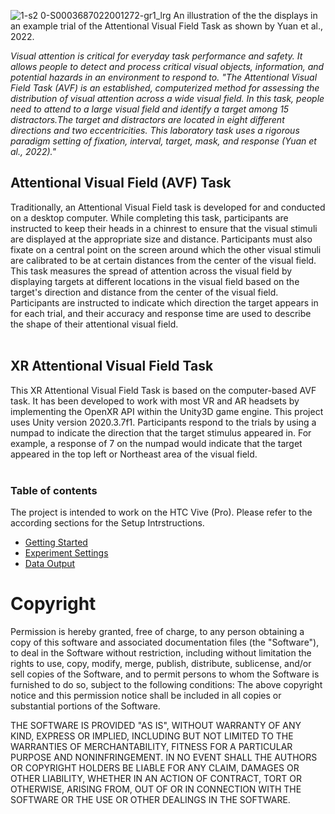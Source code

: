 ![1-s2 0-S0003687022001272-gr1_lrg](https://user-images.githubusercontent.com/105318271/193877517-d1339ffb-e356-497a-8121-3ec1c17871a9.jpg) An illustration of the the displays in an example trial of the Attentional Visual Field Task as shown by Yuan et al., 2022. 

<i>Visual attention is critical for everyday task performance and safety. It allows people to detect and process critical visual objects, information, and potential hazards in an environment to respond to. "The Attentional Visual Field Task (AVF) is an established, computerized method for assessing the distribution of visual attention across a wide visual field. In this task, people need to attend to a large visual field and identify a target among 15 distractors.The target and distractors are located in eight different directions and two eccentricities. This laboratory task uses a rigorous paradigm setting of fixation, interval, target, mask, and response (Yuan et al., 2022)." </i>

## Attentional Visual Field (AVF) Task

Traditionally, an Attentional Visual Field task is developed for and conducted on a desktop computer. While completing this task, participants are instructed to keep their heads in a chinrest to ensure that the visual stimuli are displayed at the appropriate size and distance. Participants must also fixate on a central point on the screen around which the other visual stimuli are calibrated to be at certain distances from the center of the visual field. This task measures the spread of attention across the visual field by displaying targets at different locations in the visual field based on the target's direction and distance from the center of the visual field. Participants are instructed to indicate which direction the target appears in for each trial, and their accuracy and response time are used to describe the shape of their attentional visual field.
<br>
<br>
## XR Attentional Visual Field Task

This XR Attentional Visual Field Task is based on the computer-based AVF task. It has been developed to work with most VR and AR headsets by implementing the OpenXR API within the Unity3D game engine. This project uses Unity version 2020.3.7f1. Participants respond to the trials by using a numpad to indicate the direction that the target stimulus appeared in. For example, a response of 7 on the numpad would indicate that the target appeared in the top left or Northeast area of the visual field.
<br>
<br>

### Table of contents

The project is intended to work on the HTC Vive (Pro). Please refer to the according sections for the Setup Intrstructions.

- [Getting Started](https://github.com/Applied-Cognition-and-Safety-Lab/XR-Attentional-Visual-Field-Task/blob/main/Getting%20Started.md)
- [Experiment Settings](https://github.com/Applied-Cognition-and-Safety-Lab/XR-Attentional-Visual-Field-Task/blob/main/ExperimentSettings.md)
- [Data Output](https://github.com/Applied-Cognition-and-Safety-Lab/XR-Attentional-Visual-Field-Task/blob/main/DataOutput.md)


# Copyright

Permission is hereby granted, free of charge, to any person obtaining a copy of this software and associated documentation files (the "Software"), 
to deal in the Software without restriction, including without limitation the rights to use, copy, modify, merge, publish, distribute, sublicense, 
and/or sell copies of the Software, and to permit persons to whom the Software is furnished to do so, subject to the following conditions: 
The above copyright notice and this permission notice shall be included in all copies or substantial portions of the Software.

THE SOFTWARE IS PROVIDED "AS IS", WITHOUT WARRANTY OF ANY KIND, EXPRESS OR IMPLIED, INCLUDING BUT NOT LIMITED TO THE WARRANTIES OF MERCHANTABILITY, 
FITNESS FOR A PARTICULAR PURPOSE AND NONINFRINGEMENT. IN NO EVENT SHALL THE AUTHORS OR COPYRIGHT HOLDERS BE LIABLE FOR ANY CLAIM, DAMAGES OR OTHER LIABILITY, 
WHETHER IN AN ACTION OF CONTRACT, TORT OR OTHERWISE, ARISING FROM, OUT OF OR IN CONNECTION WITH THE SOFTWARE OR THE USE OR OTHER DEALINGS IN THE SOFTWARE.
